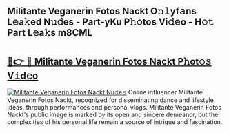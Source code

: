 ## Militante Veganerin Fotos Nackt O𝚗𝚕yf𝚊ns L𝚎a𝚔ed N𝚞𝚍es - Part-yKu P𝚑𝚘tos Vi𝚍𝚎o - H𝚘𝚝 Part L𝚎a𝚔s m8CML

# <h2><a href="http://kf30ud.oniu.top/?m=Militante+Veganerin+Fotos+Nackt">🔗👉 🔴 Militante Veganerin Fotos Nackt P𝚑ot𝚘𝚜 V𝚒d𝚎o</a></h2>

[![Militante Veganerin Fotos Nackt Nu𝚍e𝚜](https://i.imgur.com/0qMVB7G.gif)](http://kf30ud.oniu.top/?m=Militante+Veganerin+Fotos+Nackt)
Online influencer Militante Veganerin Fotos Nackt, recognized for disseminating dance and lifestyle ideas, through performances and personal vlogs. Militante Veganerin Fotos Nackt's public image is marked by its open and sincere demeanor, but the complexities of his personal life remain a source of intrigue and fascination.  
